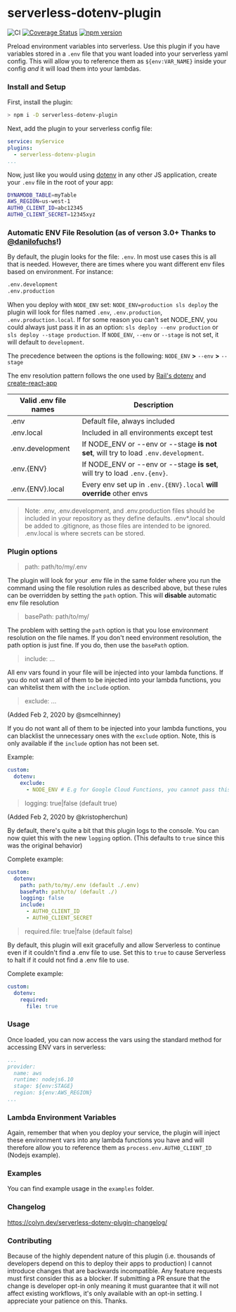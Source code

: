 # serverless-dotenv-plugin

![CI](https://github.com/neverendingqs/serverless-dotenv-plugin/workflows/CI/badge.svg)
[![Coverage Status](https://coveralls.io/repos/github/neverendingqs/serverless-dotenv-plugin/badge.svg?branch=master)](https://coveralls.io/github/neverendingqs/serverless-dotenv-plugin?branch=master)
[![npm version](https://img.shields.io/npm/v/serverless-dotenv-plugin.svg?style=flat)](https://www.npmjs.com/package/serverless-dotenv-plugin)

Preload environment variables into serverless. Use this plugin if you have variables stored in a `.env` file that you want loaded into your serverless yaml config. This will allow you to reference them as `${env:VAR_NAME}` inside your config _and_ it will load them into your lambdas.

### Install and Setup

First, install the plugin:

```bash
> npm i -D serverless-dotenv-plugin
```

Next, add the plugin to your serverless config file:

```yaml
service: myService
plugins:
  - serverless-dotenv-plugin
...
```

Now, just like you would using [dotenv](https://www.npmjs.com/package/dotenv) in any other JS application, create your `.env` file in the root of your app:

```bash
DYNAMODB_TABLE=myTable
AWS_REGION=us-west-1
AUTH0_CLIENT_ID=abc12345
AUTH0_CLIENT_SECRET=12345xyz
```

### Automatic ENV File Resolution (as of verson 3.0+ Thanks to [@danilofuchs](https://github.com/danilofuchs)!)

By default, the plugin looks for the file: `.env`. In most use cases this is all that is needed. However, there are times where you want different env files based on environment. For instance:

```bash
.env.development
.env.production
```

When you deploy with `NODE_ENV` set: `NODE_ENV=production sls deploy` the plugin will look for files named `.env`, `.env.production`, `.env.production.local`. If for some reason you can't set NODE_ENV, you could always just pass it in as an option: `sls deploy --env production` or `sls deploy --stage production`. If `NODE_ENV`, `--env` or `--stage` is not set, it will default to `development`.

The precedence between the options is the following:
`NODE_ENV` **>** `--env` **>** `--stage`

The env resolution pattern follows the one used by [Rail's dotenv](https://github.com/bkeepers/dotenv#what-other-env-files-can-i-use) and [create-react-app](https://create-react-app.dev/docs/adding-custom-environment-variables/#what-other-env-files-can-be-used)

| Valid .env file names | Description                                                                          |
| --------------------- | ------------------------------------------------------------------------------------ |
| .env                  | Default file, always included                                                        |
| .env.local            | Included in all environments except test                                             |
| .env.development      | If NODE_ENV or --env or --stage **is not set**, will try to load `.env.development`. |
| .env.{ENV}            | If NODE_ENV or --env or --stage **is set**, will try to load `.env.{env}`.           |
| .env.{ENV}.local      | Every env set up in `.env.{ENV}.local` **will override** other envs                  |

> Note: .env, .env.development, and .env.production files should be included in your repository as they define defaults. .env\*.local should be added to .gitignore, as those files are intended to be ignored. .env.local is where secrets can be stored.

### Plugin options

> path: path/to/my/.env

The plugin will look for your .env file in the same folder where you run the command using the file resolution rules as described above, but these rules can be overridden by setting the `path` option. This will **disable** automatic env file resolution

> basePath: path/to/my/

The problem with setting the `path` option is that you lose environment resolution on the file names. If you don't need environment resolution, the path option is just fine. If you do, then use the `basePath` option.

> include: ...

All env vars found in your file will be injected into your lambda functions. If you do not want all of them to be injected into your lambda functions, you can whitelist them with the `include` option.

> exclude: ...

(Added Feb 2, 2020 by @smcelhinney)

If you do not want all of them to be injected into your lambda functions, you can blacklist the unnecessary ones with the `exclude` option. Note, this is only available if the `include` option has not been set.

Example:

```yaml
custom:
  dotenv:
    exclude:
      - NODE_ENV # E.g for Google Cloud Functions, you cannot pass this env variable.
```

> logging: true|false (default true)

(Added Feb 2, 2020 by @kristopherchun)

By default, there's quite a bit that this plugin logs to the console. You can now quiet this with the new `logging` option. (This defaults to `true` since this was the original behavior)

Complete example:

```yaml
custom:
  dotenv:
    path: path/to/my/.env (default ./.env)
    basePath: path/to/ (default ./)
    logging: false
    include:
      - AUTH0_CLIENT_ID
      - AUTH0_CLIENT_SECRET
```

> required.file: true|false (default false)

By default, this plugin will exit gracefully and allow Serverless to continue even if it couldn't find a .env file to use. Set this to `true` to cause Serverless to halt if it could not find a .env file to use.

Complete example:

```yaml
custom:
  dotenv:
    required:
      file: true
```

### Usage

Once loaded, you can now access the vars using the standard method for accessing ENV vars in serverless:

```yaml
...
provider:
  name: aws
  runtime: nodejs6.10
  stage: ${env:STAGE}
  region: ${env:AWS_REGION}
...
```

### Lambda Environment Variables

Again, remember that when you deploy your service, the plugin will inject these environment vars into any lambda functions you have and will therefore allow you to reference them as `process.env.AUTH0_CLIENT_ID` (Nodejs example).

### Examples

You can find example usage in the `examples` folder.

### Changelog

https://colyn.dev/serverless-dotenv-plugin-changelog/

### Contributing

Because of the highly dependent nature of this plugin (i.e. thousands of developers depend on this to deploy their apps to production) I cannot introduce changes that are backwards incompatible. Any feature requests must first consider this as a blocker. If submitting a PR ensure that the change is developer opt-in only meaning it must guarantee that it will not affect existing workflows, it's only available with an opt-in setting. I appreciate your patience on this. Thanks.
